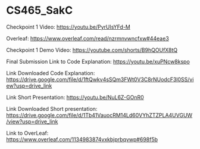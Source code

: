 # CS465_SakC

Checkpoint 1 Video: https://youtu.be/PyrUIsYFd-M

Overleaf: https://www.overleaf.com/read/nzrmnvwncfxw#44eae3

Checkpoint 1 Demo Video: https://youtube.com/shorts/B9hQOUfX8tQ


Final Submission
Link to Code Explanation: https://youtu.be/xuPNcw8kspo

Link Downloaded Code Explanation: https://drive.google.com/file/d/1ftQwkv4sSQm3FWt0V3C8rNUodcF3l0SS/view?usp=drive_link

Link Short Presentation: https://youtu.be/NuL6Z-GOnR0

Link Downloaded Short presentation: https://drive.google.com/file/d/1Tb41VauocRM14Ld60VYhZTZPLA4UVGUW/view?usp=drive_link

Link to OverLeaf: https://www.overleaf.com/1134983874vxkbjprbqvwp#698f5b

